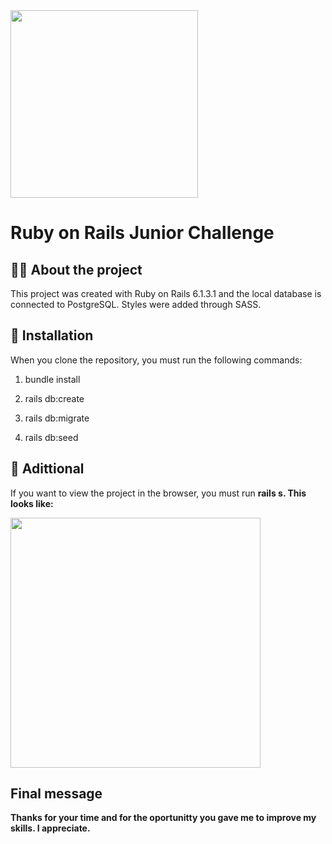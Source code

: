 <img src="https://getduna.com/svg/duna-logo.svg" width="300">

# Ruby on Rails Junior Challenge

## 👩‍💻 About the project

This project was created with Ruby on Rails 6.1.3.1 and the local database is connected to PostgreSQL. Styles were added through SASS.

## 🦶 Installation

When you clone the repository, you must run the following commands:

1) bundle install

2) rails db:create

3) rails db:migrate

4) rails db:seed

## 🎯 Adittional

If you want to view the project in the browser, you must run <b>rails s<b>. This looks like:

<img src="https://res.cloudinary.com/dzy6tpyc7/image/upload/v1618438759/D-Una_pdicld.png" width="400">

## Final message

Thanks for your time and for the oportunitty you gave me to improve my skills. I appreciate.